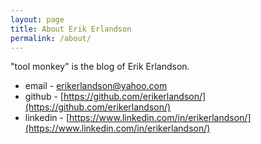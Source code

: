 ```yaml
---
layout: page
title: About Erik Erlandson
permalink: /about/
---
```


"tool monkey" is the blog of Erik Erlandson.

- email - erikerlandson@yahoo.com
- github - [https://github.com/erikerlandson/](https://github.com/erikerlandson/)
- linkedin - [https://www.linkedin.com/in/erikerlandson/](https://www.linkedin.com/in/erikerlandson/)
